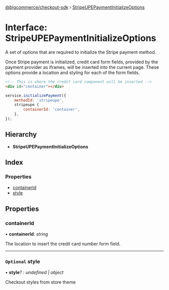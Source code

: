 [@bigcommerce/checkout-sdk](../README.md) › [StripeUPEPaymentInitializeOptions](stripeupepaymentinitializeoptions.md)

# Interface: StripeUPEPaymentInitializeOptions

A set of options that are required to initialize the Stripe payment method.

Once Stripe payment is initialized, credit card form fields, provided by the
payment provider as iframes, will be inserted into the current page. These
options provide a location and styling for each of the form fields.

```html
<!-- This is where the credit card component will be inserted -->
<div id="container"></div>
```

```js
service.initializePayment({
    methodId: 'stripeupe',
    stripeupe {
        containerId: 'container',
    },
});
```

## Hierarchy

* **StripeUPEPaymentInitializeOptions**

## Index

### Properties

* [containerId](stripeupepaymentinitializeoptions.md#containerid)
* [style](stripeupepaymentinitializeoptions.md#optional-style)

## Properties

###  containerId

• **containerId**: *string*

The location to insert the credit card number form field.

___

### `Optional` style

• **style**? : *undefined | object*

Checkout styles from store theme

